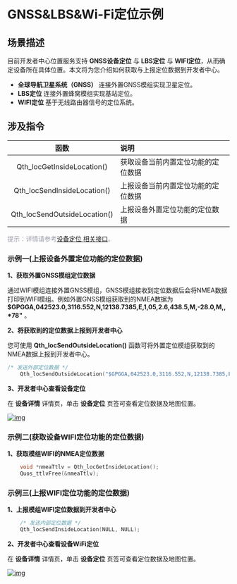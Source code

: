 # GNSS&LBS&Wi-Fi定位示例
## __场景描述__
目前开发者中心位置服务支持 __GNSS设备定位__ 与 __LBS定位__ 与 __WIFI定位__，从而确定设备所在具体位置。本文将为您介绍如何获取与上报定位数据到开发者中心。
* __全球导航卫星系统（GNSS）__ 
	连接外置GNSS模组实现卫星定位。
* __LBS定位__ 
    连接外置蜂窝模组实现基站定位。
* __WIFI定位__ 
    基于无线路由器信号的定位系统。
## __涉及指令__

|             函数             | 说明                               |
| :--------------------------: | :--------------------------------- |
|  Qth_locGetInsideLocation()  | 获取设备当前内置定位功能的定位数据 |
| Qth_locSendInsideLocation()  | 上报设备当前内置定位功能的定位数据 |
| Qth_locSendOutsideLocation() | 上报设备外置定位功能的定位数据     |

<span style='color:#999AAA'>提示：详情请参考[设备定位 相关接口](/deviceDevelop/DeviceAccessPlan/wifi/QuecOpen/api/quecopen-api-08)。</span>

### __示例一(上报设备外置定位功能的定位数据)__
__1、获取外置GNSS模组定位数据__

通过WIFI模组连接外置GNSS模组，GNSS模组接收到定位数据后会将NMEA数据打印到WIFI模组。例如外置GNSS模组获取到的NMEA数据为 __$GPGGA,042523.0,3116.552,N,12138.7385,E,1,05,2.6,438.5,M,-28.0,M,,*78"__ 。

__2、将获取到的定位数据上报到开发者中心__

您可使用 __Qth_locSendOutsideLocation()__ 函数可将外置定位模组获取到的NMEA数据上报到开发者中心。

```c
/* 发送外部定位数据 */
    Qth_locSendOutsideLocation("$GPGGA,042523.0,3116.552,N,12138.7385,E,1,05,2.6,438.5,M,-28.0,M,,*78", NULL, NULL);
```
__3、开发者中心查看设备定位__

在 __设备详情__ 详情页，单击 __设备定位__ 页签可查看定位数据及地图位置。

<a data-fancybox title="img" href="/zh/deviceDevelop/develop/LBS&GNSS/Example-02.png">![img](/zh/deviceDevelop/develop/LBS&GNSS/Example-02.png)</a>


### **示例二(获取设备WIFI定位功能的定位数据)**

__1、获取模组WIFI的NMEA定位数据__

```c
    void *nmeaTtlv = Qth_locGetInsideLocation();
    Quos_ttlvFree(&nmeaTtlv);
```

### __示例三(上报WIFI定位功能的定位数据)__

__1、上报模组WIFI定位数据到开发者中心__

```c
    /* 发送内部定位数据 */
    Qth_locSendInsideLocation(NULL, NULL);
```
__2、开发者中心查看设备WiFi定位__

在 __设备详情__ 详情页，单击 __设备定位__ 页签可查看定位数据及地图位置。

<a data-fancybox title="img" href="/zh/deviceDevelop/develop/LBS&GNSS/Example-03.png">![img](/zh/deviceDevelop/develop/LBS&GNSS/Example-03.png)</a>




